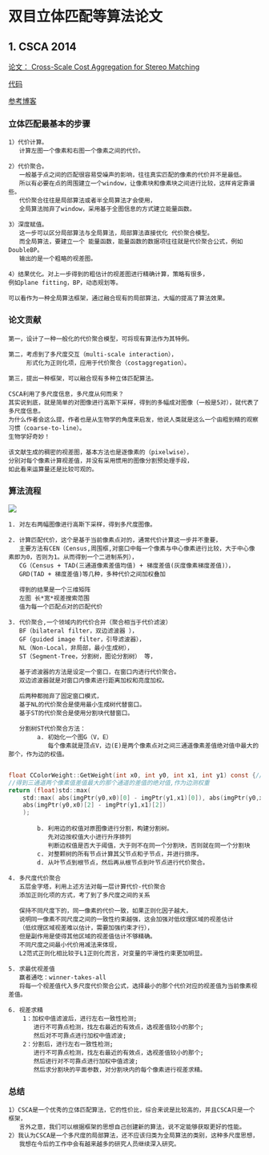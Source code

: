 # 双目立体匹配等算法论文

## 1. CSCA  2014
[论文： Cross-Scale Cost Aggregation for Stereo Matching](https://arxiv.org/pdf/1403.0316.pdf)

[代码](https://github.com/Ewenwan/CrossScaleStereo)

[参考博客](https://blog.csdn.net/wsj998689aa/article/details/44411215)

### 立体匹配最基本的步骤
    1）代价计算。
       计算左图一个像素和右图一个像素之间的代价。

    2）代价聚合。
       一般基于点之间的匹配很容易受噪声的影响，往往真实匹配的像素的代价并不是最低。
       所以有必要在点的周围建立一个window，让像素块和像素块之间进行比较，这样肯定靠谱些。
       代价聚合往往是局部算法或者半全局算法才会使用，
       全局算法抛弃了window，采用基于全图信息的方式建立能量函数。

    3）深度赋值。
       这一步可以区分局部算法与全局算法，局部算法直接优化 代价聚合模型。
       而全局算法，要建立一个 能量函数，能量函数的数据项往往就是代价聚合公式，例如 DoubleBP。
       输出的是一个粗略的视差图。

    4）结果优化。对上一步得到的粗估计的视差图进行精确计算，策略有很多，
    例如plane fitting，BP，动态规划等。

    可以看作为一种全局算法框架，通过融合现有的局部算法，大幅的提高了算法效果。

### 论文贡献
    第一，设计了一种一般化的代价聚合模型，可将现有算法作为其特例。
    
    第二，考虑到了多尺度交互（multi-scale interaction），
         形式化为正则化项，应用于代价聚合（costaggregation）。
    
    第三，提出一种框架，可以融合现有多种立体匹配算法。

    CSCA利用了多尺度信息，多尺度从何而来？
    其实说到底，就是简单的对图像进行高斯下采样，得到的多幅成对图像（一般是5对），就代表了多尺度信息。
    为什么作者会这么提，作者也是从生物学的角度来启发，他说人类就是这么一个由粗到精的观察习惯（coarse-to-line）。
    生物学好奇妙！

    该文献生成的稠密的视差图，基本方法也是逐像素的（pixelwise），
    分别对每个像素计算视差值，并没有采用惯用的图像分割预处理手段，
    如此看来运算量还是比较可观的。
    
### 算法流程
![](https://github.com/Ewenwan/MVision/blob/master/stereo/paper/img/csca.png)

    1. 对左右两幅图像进行高斯下采样，得到多尺度图像。

    2. 计算匹配代价，这个是基于当前像素点对的，通常代价计算这一步并不重要，
       主要方法有CEN（Census,周围框,对窗口中每一个像素与中心像素进行比较，大于中心像素即为0，否则为1。从而得到一个二进制系列），
       CG（Census + TAD(三通道像素差值均值) + 梯度差值(灰度像素梯度差值)），
       GRD(TAD + 梯度差值)等几种，多种代价之间加权叠加

       得到的结果是一个三维矩阵
       左图 长*宽*视差搜索范围
       值为每一个匹配点对的匹配代价

    3. 代价聚合,一个领域内的代价合并（聚合相当于代价滤波）
       BF（bilateral filter，双边滤波器 ），
       GF（guided image filter，引导滤波器），
       NL（Non-Local，非局部，最小生成树），
       ST（Segment-Tree，分割树，图论分割树） 等，

       基于滤波器的方法是设定一个窗口，在窗口内进行代价聚合。
       双边滤波器就是对窗口内像素进行距离加权和亮度加权。 

       后两种都抛弃了固定窗口模式，
       基于NL的代价聚合是使用最小生成树代替窗口。
       基于ST的代价聚合是使用分割块代替窗口。

       分割树ST代价聚合方法：
            a. 初始化一个图G（V，E）
               每个像素就是顶点V，边(E)是两个像素点对之间三通道像素差值绝对值中最大的那个，作为边的权值。
```c

float CColorWeight::GetWeight(int x0, int y0, int x1, int y1) const {// 两个点对
//得到三通道两个像素值差值最大的那个通道的差值的绝对值,作为边测权重
return (float)std::max(
    std::max( abs(imgPtr(y0,x0)[0] - imgPtr(y1,x1)[0]), abs(imgPtr(y0,x0)[1] - imgPtr(y1,x1)[1]) ), 
    abs(imgPtr(y0,x0)[2] - imgPtr(y1,x1)[2])
    );


```
            b. 利用边的权值对原图像进行分割，构建分割树。
               先对边按权值大小进行升序排列
               判断边权值是否大于阈值，大于则不在同一个分割块，否则就在同一个分割块
            c. 对整颗树的所有节点计算其父节点和子节点，并进行排序。
            d. 从叶节点到根节点，然后再从根节点到叶节点进行代价聚合。

    4. 多尺度代价聚合
       五层金字塔，利用上述方法对每一层计算代价-代价聚合
       添加正则化项的方式，考了到了多尺度之间的关系

       保持不同尺度下的，同一像素的代价一致，如果正则化因子越大，
       说明同一像素不同尺度之间的一致性约束越强，这会加强对低纹理区域的视差估计
       （低纹理区域视差难以估计，需要加强约束才行），
       但是副作用是使得其他区域的视差值估计不够精确。
       不同尺度之间最小代价用减法来体现，
       L2范式正则化相比较于L1正则化而言，对变量的平滑性约束更加明显。

    5. 求最优视差值
       赢者通吃：winner-takes-all
       将每一个视差值代入多尺度代价聚合公式，选择最小的那个代价对应的视差值为当前像素视差值。

    6. 视差求精
        1：加权中值滤波后，进行左右一致性检测; 
           进行不可靠点检测，找左右最近的有效点，选视差值较小的那个; 
           然后对不可靠点进行加权中值滤波; 
        2：分割后，进行左右一致性检测; 
           进行不可靠点检测，找左右最近的有效点，选视差值较小的那个; 
           然后进行对不可靠点进行加权中值滤波; 
           然后求分割块的平面参数，对分割块内的每个像素进行视差求精。
###  总结
    1）CSCA是一个优秀的立体匹配算法，它的性价比，综合来说是比较高的，并且CSCA只是一个框架，
       言外之意，我们可以根据框架的思想自己创建新的算法，说不定能够获取更好的性能。
    2）我认为CSCA是一个多尺度的局部算法，还不应该归类为全局算法的类别，这种多尺度思想，
       我想在今后的工作中会有越来越多的研究人员继续深入研究。
       
## 

